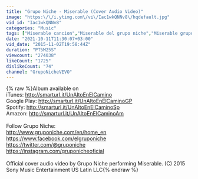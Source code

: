 ```yaml
---
title: "Grupo Niche - Miserable (Cover Audio Video)"
image: "https:\/\/i.ytimg.com\/vi\/Iac1wkQNNv8\/hqdefault.jpg"
vid_id: "Iac1wkQNNv8"
categories: "Music"
tags: ["Miserable cancion","Miserable del grupo niche","Miserable grupo niche"]
date: "2021-10-11T11:30:07+03:00"
vid_date: "2015-11-02T19:58:44Z"
duration: "PT5M25S"
viewcount: "274038"
likeCount: "1725"
dislikeCount: "74"
channel: "GrupoNicheVEVO"
---
```

{% raw %}Album available on<br />iTunes: <a rel="nofollow" target="blank" href="http://smarturl.it/UnAltoEnElCamino">http://smarturl.it/UnAltoEnElCamino</a><br />Google Play: <a rel="nofollow" target="blank" href="http://smarturl.it/UnAltoEnElCaminoGP">http://smarturl.it/UnAltoEnElCaminoGP</a><br />Spotify: <a rel="nofollow" target="blank" href="http://smarturl.it/UnAltoEnElCaminoSp">http://smarturl.it/UnAltoEnElCaminoSp</a><br />Amazon: <a rel="nofollow" target="blank" href="http://smarturl.it/UnAltoEnElCaminoAm">http://smarturl.it/UnAltoEnElCaminoAm</a><br /> <br />Follow Grupo Niche:<br /><a rel="nofollow" target="blank" href="http://www.gruponiche.com/en/home_en">http://www.gruponiche.com/en/home_en</a><br /><a rel="nofollow" target="blank" href="https://www.facebook.com/elgruponiche">https://www.facebook.com/elgruponiche</a><br /><a rel="nofollow" target="blank" href="https://twitter.com/@gruponiche">https://twitter.com/@gruponiche</a><br /><a rel="nofollow" target="blank" href="https://instagram.com/gruponicheoficial">https://instagram.com/gruponicheoficial</a><br />                                                                <br />Official cover audio video by Grupo Niche performing Miserable. (C) 2015 Sony Music Entertainment US Latin LLC{% endraw %}
